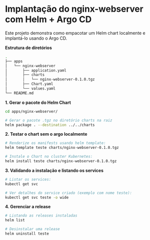 # Implantação do nginx-webserver com Helm + Argo CD

Este projeto demonstra como empacotar um Helm chart localmente e implantá-lo usando o Argo CD.

**Estrutura de diretórios**

```bash
.
├── apps
│   └── nginx-webserver
│       ├── application.yaml
│       ├── charts
│       │   └── nginx-webserver-0.1.0.tgz
│       ├── Chart.yaml
│       └── values.yaml
└── README.md

```

**1. Gerar o pacote do Helm Chart**

```bash
cd apps/nginx-webserver/

# Gerar o pacote .tgz no diretório charts na raiz
helm package . --destination ../../charts
```

**2. Testar o chart sem o argo localmente**

```bash
# Renderize os manifests usando helm template:
helm template teste charts/nginx-webserver-0.1.0.tgz

# Instale o Chart no cluster Kubernetes:
helm install teste charts/nginx-webserver-0.1.0.tgz
```

**3. Validando a instalação e listando os services**

```bash
# Listar os services:
kubectl get svc

# Ver detalhes do service criado (exemplo com nome teste):
kubectl get svc teste -o wide
```
**4. Gerenciar a release**

```bash
# Listando as releases instaladas
helm list

# Desinstalar uma release
helm uninstall teste
```
